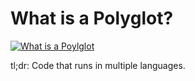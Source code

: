 # What is a Polyglot?
[![What is a Poylglot](https://cdn.discordapp.com/attachments/1064205881337724959/1064221293345509456/image.png)](https://duckduckgo.com/?q=polyglot&t=newext&atb=v339-1&ia=definition&iax=definition)

tl;dr: Code that runs in multiple languages.
